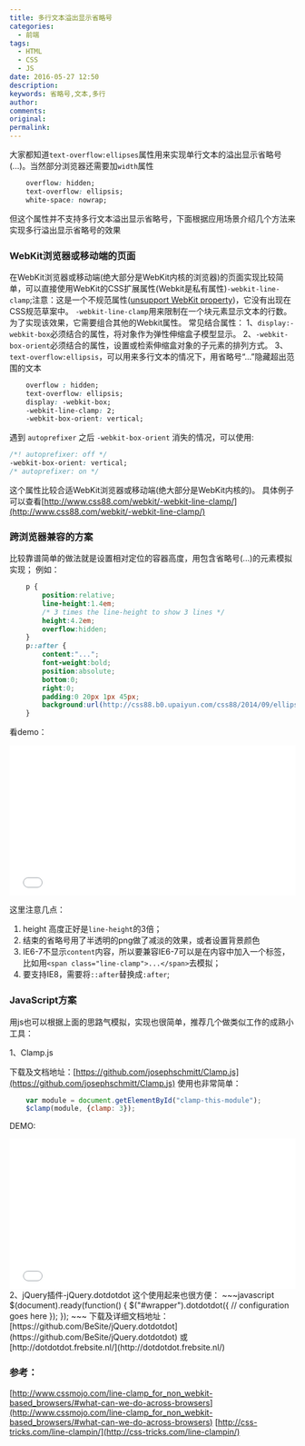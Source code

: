```yaml
---
title: 多行文本溢出显示省略号
categories:
  - 前端
tags:
  - HTML
  - CSS
  - JS
date: 2016-05-27 12:50
description:
keywords: 省略号,文本,多行
author:
comments:
original:
permalink:
---
```


大家都知道`text-overflow:ellipses`属性用来实现单行文本的溢出显示省略号(...)。当然部分浏览器还需要加`width`属性
~~~css
    overflow: hidden;
    text-overflow: ellipsis;
    white-space: nowrap;
~~~
但这个属性并不支持多行文本溢出显示省略号，下面根据应用场景介绍几个方法来实现多行溢出显示省略号的效果
<!--more-->

### WebKit浏览器或移动端的页面
在WebKit浏览器或移动端(绝大部分是WebKit内核的浏览器)的页面实现比较简单，可以直接使用WebKit的CSS扩展属性(Webkit是私有属性)`-webkit-line-clamp`;注意：这是一个不规范属性([unsupport WebKit property](https://developer.apple.com/library/safari/documentation/AppleApplications/Reference/SafariCSSRef/Articles/StandardCSSProperties.html))，它没有出现在CSS规范草案中。
`-webkit-line-clamp`用来限制在一个块元素显示文本的行数。为了实现该效果，它需要组合其他的Webkit属性。
常见结合属性：
1、`display:-webkit-box`必须结合的属性，将对象作为弹性伸缩盒子模型显示。
2、`-webkit-box-orient`必须结合的属性，设置或检索伸缩盒对象的子元素的排列方式。
3、`text-overflow:ellipsis`，可以用来多行文本的情况下，用省略号“...”隐藏超出范围的文本

```css
    overflow : hidden;
    text-overflow: ellipsis;
    display: -webkit-box;
    -webkit-line-clamp: 2;
    -webkit-box-orient: vertical;
```

遇到 `autoprefixer` 之后 `-webkit-box-orient` 消失的情况，可以使用: 

```css
/*! autoprefixer: off */
-webkit-box-orient: vertical;
/* autoprefixer: on */
```

这个属性比较合适WebKit浏览器或移动端(绝大部分是WebKit内核的)。
具体例子可以查看[http://www.css88.com/webkit/-webkit-line-clamp/](http://www.css88.com/webkit/-webkit-line-clamp/)
### 跨浏览器兼容的方案
比较靠谱简单的做法就是设置相对定位的容器高度，用包含省略号(...)的元素模拟实现；
例如：
~~~css
    p {
        position:relative;
        line-height:1.4em;
        /* 3 times the line-height to show 3 lines */
        height:4.2em;
        overflow:hidden;
    }
    p::after {
        content:"...";
        font-weight:bold;
        position:absolute;
        bottom:0;
        right:0;
        padding:0 20px 1px 45px;
        background:url(http://css88.b0.upaiyun.com/css88/2014/09/ellipsis_bg.png) repeat-y;
    }    
~~~
看demo：
<iframe height='265' scrolling='no' src='//codepen.io/JakeLaoyu/embed/bebPam/?height=265&theme-id=dark&default-tab=html,result&embed-version=2' frameborder='no' allowtransparency='true' allowfullscreen='true' style='width: 100%;'>See the Pen <a href='http://codepen.io/JakeLaoyu/pen/bebPam/'>多行文本溢出省略号demo</a> by Jake (<a href='http://codepen.io/JakeLaoyu'>@JakeLaoyu</a>) on <a href='http://codepen.io'>CodePen</a>.
</iframe>

这里注意几点：
1. height 高度正好是`line-height`的3倍；
2. 结束的省略号用了半透明的png做了减淡的效果，或者设置背景颜色
3. IE6-7不显示`content`内容，所以要兼容IE6-7可以是在内容中加入一个标签，比如用`<span class="line-clamp">...</span>`去模拟；
4. 要支持IE8，需要将`::after`替换成`:after`;
  
### JavaScript方案

用js也可以根据上面的思路气模拟，实现也很简单，推荐几个做类似工作的成熟小工具：

1、Clamp.js

下载及文档地址：[https://github.com/josephschmitt/Clamp.js](https://github.com/josephschmitt/Clamp.js)
使用也非常简单：
~~~javascript    
    var module = document.getElementById("clamp-this-module");
    $clamp(module, {clamp: 3});
~~~
DEMO:
<iframe height='265' scrolling='no' src='//codepen.io/JakeLaoyu/embed/OXLeEo/?height=265&theme-id=dark&default-tab=js,result&embed-version=2' frameborder='no' allowtransparency='true' allowfullscreen='true' style='width: 100%;'>See the Pen <a href='http://codepen.io/JakeLaoyu/pen/OXLeEo/'>多行文本溢出省略号demo-1</a> by Jake (<a href='http://codepen.io/JakeLaoyu'>@JakeLaoyu</a>) on <a href='http://codepen.io'>CodePen</a>.
</iframe>
2、jQuery插件-jQuery.dotdotdot
这个使用起来也很方便：
~~~javascript
    $(document).ready(function() {
    	$("#wrapper").dotdotdot({
    		//	configuration goes here
    	});
    });
~~~
下载及详细文档地址：[https://github.com/BeSite/jQuery.dotdotdot](https://github.com/BeSite/jQuery.dotdotdot) 或 [http://dotdotdot.frebsite.nl/](http://dotdotdot.frebsite.nl/)

### 参考：
[http://www.cssmojo.com/line-clamp_for_non_webkit-based_browsers/#what-can-we-do-across-browsers](http://www.cssmojo.com/line-clamp_for_non_webkit-based_browsers/#what-can-we-do-across-browsers)
[http://css-tricks.com/line-clampin/](http://css-tricks.com/line-clampin/)

